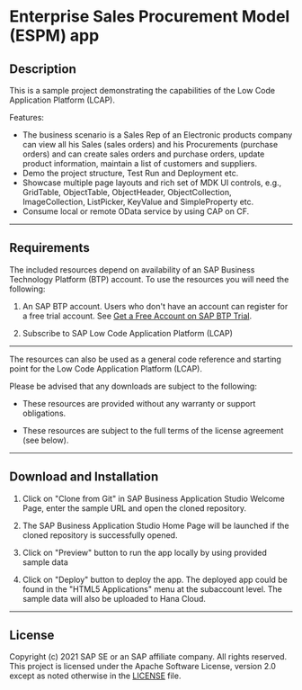# Enterprise Sales Procurement Model (ESPM) app

## Description

This is a sample project demonstrating the capabilities of the Low Code Application Platform (LCAP).

Features:

- The business scenario is a Sales Rep of an Electronic products company can view all his Sales (sales orders) and his Procurements (purchase orders) and can create sales orders and purchase orders, update product information, maintain a list of customers and suppliers.
- Demo the project structure, Test Run and Deployment etc.
- Showcase multiple page layouts and rich set of MDK UI controls, e.g., GridTable, ObjectTable, ObjectHeader, ObjectCollection, ImageCollection, ListPicker, KeyValue and SimpleProperty etc.
- Consume local or remote OData service by using CAP on CF.

***

## Requirements
The included resources depend on availability of an SAP Business Technology Platform (BTP) account. To use the resources you will need the following:
1. An SAP BTP account. Users who don't have an account can register for a free trial account.
	See [Get a Free Account on SAP BTP Trial](https://www.sap.com/developer/tutorials/hcp-create-trial-account.html).

2. Subscribe to SAP Low Code Application Platform (LCAP)

***

The resources can also be used as a general code reference and starting point for the Low Code Application Platform (LCAP).

Please be advised that any downloads are subject to the following:

* These resources are provided without any warranty or support obligations.

* These resources are subject to the full terms of the license agreement (see below).

***
## Download and Installation

1. Click on "Clone from Git" in SAP Business Application Studio Welcome Page, enter the sample URL and open the cloned repository.

2. The SAP Business Application Studio Home Page will be launched if the cloned repository is successfully opened.

3. Click on "Preview" button to run the app locally by using provided sample data

4. Click on "Deploy" button to deploy the app. The deployed app could be found in the "HTML5 Applications" menu at the subaccount level. The sample data will also be uploaded to Hana Cloud.

***
## License
Copyright (c) 2021 SAP SE or an SAP affiliate company. All rights reserved. This project is licensed under the Apache Software License, version 2.0 except as noted otherwise in the [LICENSE](LICENSES/Apache-2.0.txt) file.
